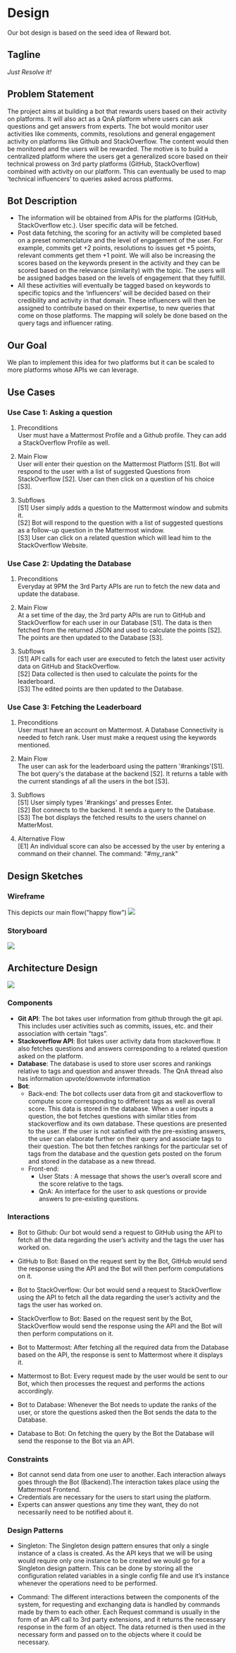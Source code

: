 # Design 
Our bot design is based on the seed idea of Reward bot.

## Tagline
*Just Resolve it!*

## Problem Statement
The project aims at building a bot that rewards users based on their activity on platforms. It will also act as a QnA platform where users can ask questions and get answers from experts. The bot would monitor user activities like comments, commits, resolutions and general engagement activity on platforms like Github and StackOverflow. The content would then be monitored and the users will be rewarded.
The motive is to build a centralized platform where the users get a generalized score based on their technical prowess on 3rd party platforms (GitHub, StackOverflow) combined with activity on our platform. This can eventually be used to map ‘technical influencers’ to queries asked across platforms.

## Bot Description

- The information will be obtained from APIs for the platforms (GitHub, StackOverflow etc.). User specific data will be fetched.
- Post data fetching, the scoring for an activity will be completed based on a preset nomenclature and the level of engagement of the user. For example, commits get +2 points, resolutions to issues get +5 points, relevant comments get them +1 point. We will also be increasing the scores based on the keywords present in the activity and they can be scored based on the relevance (similarity) with the topic. The users will be assigned badges based on the levels of engagement that they fulfill.
- All these activities will eventually be tagged based on keywords to specific topics and the ‘influencers’ will be decided based on their credibility and activity in that domain. These influencers will then be assigned to contribute based on their expertise, to new queries that come on those platforms. The mapping will solely be done based on the query tags and influencer rating.

## Our Goal
We plan to implement this idea for two platforms but it can be scaled to more platforms whose APIs we can leverage.

## Use Cases
###  Use Case 1: Asking a question
1. Preconditions  
User must have a Mattermost Profile and a Github profile. They can add a StackOverflow Profile as well.

2. Main Flow    
User will enter their question on the Mattermost Platform [S1]. Bot will respond to the user with a list of suggested Questions from StackOverflow [S2]. User can then click on a question of his choice [S3].  
	  
3. Subflows  
[S1] User simply adds a question to the Mattermost window and submits it.  
[S2] Bot will respond to the question with a list of suggested questions as a follow-up question in the Mattermost window.  
[S3] User can click on a related question which will lead him to the StackOverflow Website.  

###  Use Case 2: Updating the Database
1. Preconditions  
Everyday at 9PM the 3rd Party APIs are run to fetch the new data and update the database.

2. Main Flow   
At a set time of the day, the 3rd party APIs are run to GitHub and StackOverflow for each user in our Database [S1]. The data is then fetched from the returned JSON and used to calculate the points [S2]. The points are then updated to the Database [S3].

3. Subflows  
[S1] API calls for each user are executed to fetch the latest user activity data on GitHub and StackOverflow.  
[S2] Data collected is then used to calculate the points for the leaderboard.  
[S3] The edited points are then updated to the Database.  

###  Use Case 3: Fetching the Leaderboard
1. Preconditions  
User must have an account on Mattermost. A Database Connectivity is needed to fetch rank. User must make a request using the keywords mentioned.
2. Main Flow  
The user can ask for the leaderboard using the pattern '#rankings'[S1]. The bot query's the database at the backend [S2]. It returns a table with the current standings af all the users in the bot [S3].  

3. Subflows  
[S1] User simply types '#rankings' and presses Enter.  
[S2] Bot connects to the backend. It sends a query to the Database.  
[S3] The bot displays the fetched results to the users channel on MatterMost.  

4. Alternative Flow  
   [E1] An individual score can also be accessed by the user by entering a command on their channel. The command: "#my_rank"
  
## Design Sketches
### Wireframe
This depicts our main flow("happy flow")
<img src="./images/Wireflow.jpeg">

### Storyboard

<img src="./images/Storyboard.jpeg">

## Architecture Design
<img src="./images/architecture.png">

### Components
- **Git API**: The bot takes user information from github through the git api. This includes user activities such as commits, issues, etc. and their association with certain “tags”.
- **Stackoverflow API**: Bot takes user activity data from stackoverflow. It also fetches questions and answers corresponding to a related question asked on the platform.
- **Database**: The database is used to store user scores and rankings relative to tags and question and answer threads. The QnA thread also has information upvote/downvote information
- **Bot**: 
   - Back-end: The bot collects user data from git and stackoverflow to compute score corresponding to different tags as well as overall score. This data is stored in the database. When a user inputs a question, the bot fetches questions with similar titles from stackoverflow and its own database. These questions are presented to the user. If the user is not satisfied with the pre-existing answers, the user can elaborate further on their query and associate tags to their question. The bot then fetches rankings for the particular set of tags from the database and the question gets posted on the forum and stored in the database as a new thread.  
   - Front-end: 
        - User Stats : A message that shows the user’s overall score and the score relative to the tags.
        - QnA: An interface for the user to ask questions or provide answers to pre-existing questions.

### Interactions
- Bot to Github:
Our bot would send a request to GitHub using the API to fetch all the data regarding the user’s activity and the tags the user has worked on.

- GitHub to Bot:
Based on the request sent by the Bot, GitHub would send the response using the API and the Bot will then perform computations on it.

- Bot to StackOverflow:
Our bot would send a request to StackOverflow using the API to fetch all the data regarding the user’s activity and the tags the user has worked on.

- StackOverflow to Bot:
Based on the request sent by the Bot, StackOverflow would send the response using the API and the Bot will then perform computations on it.

- Bot to Mattermost:
After fetching all the required data from the Database based on the API, the response is sent to Mattermost where it displays it.

- Mattermost to Bot:
Every request made by the user would be sent to our Bot, which then processes the request and performs the actions accordingly.

- Bot to Database:
Whenever the Bot needs to update the ranks of the user, or store the questions asked then the Bot sends the data to the Database.

- Database to Bot:
On fetching the query by the Bot the Database will send the response to the Bot via an API.

### Constraints
- Bot cannot send data from one user to another. Each interaction always goes through the Bot (Backend).The interaction takes place using the Mattermost Frontend.
- Credentials are necessary for the users to start using the platform.
- Experts can answer questions any time they want, they do not necessarily need to be notified about it.


### Design Patterns
- Singleton:
The Singleton design pattern ensures that only a single instance of a class is created. As the API keys that we will be using would require only one instance to be created we would go for a Singleton design pattern. This can be done by storing all the configuration related variables in a single config file and use it’s instance whenever the operations need to be performed.

- Command:
The different interactions between the components of the system, for requesting and exchanging data is handled by commands made by them to each other. Each Request command is usually in the form of an API call to 3rd party extensions, and it returns the necessary response in the form of an object. The data returned is then used in the necessary form and passed on to the objects where it could be necessary.

